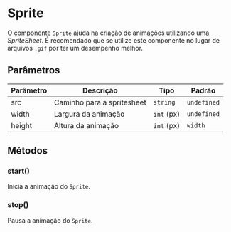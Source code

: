 # Sprite

O componente `Sprite` ajuda na criação de animações utilizando uma *SpriteSheet*. É recomendado que se utilize este componente no lugar de arquivos `.gif` por ter um desempenho melhor.

<!-- @example ./example/Example.html -->

## Parâmetros

| Parâmetro   | Descrição                         | Tipo               | Padrão        |
|-------------|-----------------------------------|--------------------|---------------|
| src         | Caminho para a spritesheet       | `string`            | `undefined`   |
| width       | Largura da animação              | `int` (px)          | `undefined`   |
| height      | Altura da animação               | `int` (px)          | `width`       |

## Métodos

### start()

Inicia a animação do `Sprite`.

### stop()

Pausa a animação do `Sprite`.